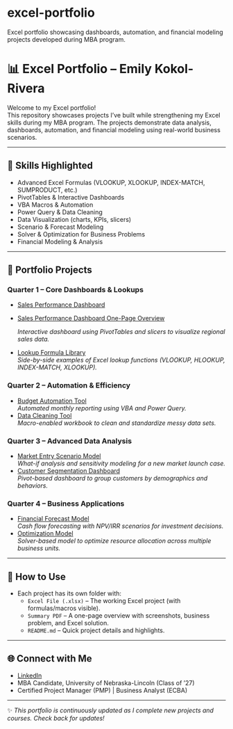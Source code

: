 # excel-portfolio
Excel portfolio showcasing dashboards, automation, and financial modeling projects developed during MBA program.

# 📊 Excel Portfolio – Emily Kokol-Rivera

Welcome to my Excel portfolio!  
This repository showcases projects I’ve built while strengthening my Excel skills during my MBA program. The projects demonstrate data analysis, dashboards, automation, and financial modeling using real-world business scenarios.  

---

## 🔑 Skills Highlighted
- Advanced Excel Formulas (VLOOKUP, XLOOKUP, INDEX-MATCH, SUMPRODUCT, etc.)
- PivotTables & Interactive Dashboards
- VBA Macros & Automation
- Power Query & Data Cleaning
- Data Visualization (charts, KPIs, slicers)
- Scenario & Forecast Modeling
- Solver & Optimization for Business Problems
- Financial Modeling & Analysis

---

## 📂 Portfolio Projects

### Quarter 1 – Core Dashboards & Lookups
- [Sales Performance Dashboard](https://github.com/emilyannKR/excel-portfolio/blob/main/Sales%20Performance%20Dashboard-%20Q1.xlsx)
- [Sales Performance Dashboard One-Page Overview](https://github.com/emilyannKR/excel-portfolio/blob/main/Sales%20Performance%20Dashboard%20Q1.docx)

  *Interactive dashboard using PivotTables and slicers to visualize regional sales data.*
- [Lookup Formula Library](Quarter-1-Core/Lookup-Formula-Library)  
  *Side-by-side examples of Excel lookup functions (VLOOKUP, HLOOKUP, INDEX-MATCH, XLOOKUP).*

### Quarter 2 – Automation & Efficiency
- [Budget Automation Tool](Quarter-2-Automation/Budget-Automation)  
  *Automated monthly reporting using VBA and Power Query.*  
- [Data Cleaning Tool](Quarter-2-Automation/Data-Cleaning-Tool)  
  *Macro-enabled workbook to clean and standardize messy data sets.*

### Quarter 3 – Advanced Data Analysis
- [Market Entry Scenario Model](Quarter-3-Analysis/Market-Entry-Model)  
  *What-if analysis and sensitivity modeling for a new market launch case.*  
- [Customer Segmentation Dashboard](Quarter-3-Analysis/Segmentation-Dashboard)  
  *Pivot-based dashboard to group customers by demographics and behaviors.*

### Quarter 4 – Business Applications
- [Financial Forecast Model](Quarter-4-Business/Financial-Forecast-Model)  
  *Cash flow forecasting with NPV/IRR scenarios for investment decisions.*  
- [Optimization Model](Quarter-4-Business/Optimization-Model)  
  *Solver-based model to optimize resource allocation across multiple business units.*

---

## 📑 How to Use
- Each project has its own folder with:
  - `Excel File (.xlsx)` – The working Excel project (with formulas/macros visible).
  - `Summary PDF` – A one-page overview with screenshots, business problem, and Excel solution.
  - `README.md` – Quick project details and highlights.

---

## 🌐 Connect with Me
- [LinkedIn](https://www.linkedin.com/in/emily-kokol-rivera-pmp/)  
- MBA Candidate, University of Nebraska-Lincoln (Class of ’27)  
- Certified Project Manager (PMP) | Business Analyst (ECBA)  

---

✨ *This portfolio is continuously updated as I complete new projects and courses. Check back for updates!*

